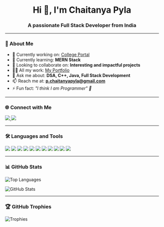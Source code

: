 <h1 align="center">Hi 👋, I'm Chaitanya Pyla</h1>
<h3 align="center">A passionate Full Stack Developer from India</h3>

---

### 🚀 About Me

- 🔭 Currently working on: [College Portal](https://github.com/Chaitanya4633/College-Website-Frontend.git)  
- 🌱 Currently learning: **MERN Stack**  
- 🤝 Looking to collaborate on: **Interesting and impactful projects**  
- 👨‍💻 All my work: [My Portfolio](https://github.com/Chaitanya4633/Chiatanya-Portfolio.git)  
- 💬 Ask me about: **DSA, C++, Java, Full Stack Development**  
- 📫 Reach me at: **p.chaitanyapyla@gmail.com**  
- ⚡ Fun fact: _"I think I am Programmer" 🤪_

---

### 🌐 Connect with Me

<p align="left">
  <a href="https://twitter.com/chaitanya_1187" target="_blank">
    <img src="https://img.shields.io/badge/Twitter-%231DA1F2.svg?style=for-the-badge&logo=twitter&logoColor=white"/>
  </a>
  <a href="https://linkedin.com/in/chaitanya-pyla" target="_blank">
    <img src="https://img.shields.io/badge/LinkedIn-%230A66C2.svg?style=for-the-badge&logo=linkedin&logoColor=white"/>
  </a>
</p>

---

### 🛠️ Languages and Tools

<p align="left">
  <img src="https://img.shields.io/badge/C-00599C?style=for-the-badge&logo=c&logoColor=white"/>
  <img src="https://img.shields.io/badge/C++-00599C?style=for-the-badge&logo=c%2B%2B&logoColor=white"/>
  <img src="https://img.shields.io/badge/Java-ED8B00?style=for-the-badge&logo=java&logoColor=white"/>
  <img src="https://img.shields.io/badge/JavaScript-F7DF1E?style=for-the-badge&logo=javascript&logoColor=black"/>
  <img src="https://img.shields.io/badge/React-61DAFB?style=for-the-badge&logo=react&logoColor=black"/>
  <img src="https://img.shields.io/badge/Node.js-339933?style=for-the-badge&logo=node.js&logoColor=white"/>
  <img src="https://img.shields.io/badge/Express.js-000000?style=for-the-badge&logo=express&logoColor=white"/>
  <img src="https://img.shields.io/badge/MongoDB-47A248?style=for-the-badge&logo=mongodb&logoColor=white"/>
  <img src="https://img.shields.io/badge/MySQL-00758F?style=for-the-badge&logo=mysql&logoColor=white"/>
  <img src="https://img.shields.io/badge/HTML5-E34F26?style=for-the-badge&logo=html5&logoColor=white"/>
  <img src="https://img.shields.io/badge/CSS3-1572B6?style=for-the-badge&logo=css3&logoColor=white"/>
</p>

---

### 📊 GitHub Stats

<p align="left">
  <img src="https://github-readme-stats.vercel.app/api/top-langs/?username=chaitanya4633&layout=compact&theme=radical" alt="Top Languages"/>
</p>

<p align="left">
  <img src="https://github-readme-stats.vercel.app/api?username=chaitanya4633&show_icons=true&theme=radical" alt="GitHub Stats"/>
</p>

---

### 🏆 GitHub Trophies

<p align="left">
  <img src="https://github-profile-trophy.vercel.app/?username=chaitanya4633&theme=darkhub&row=1" alt="Trophies"/>
</p>
